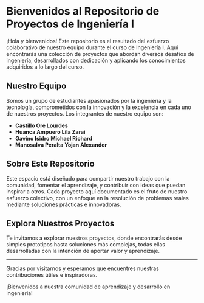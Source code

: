 # **Bienvenidos al Repositorio de Proyectos de Ingeniería I**

¡Hola y bienvenidos! Este repositorio es el resultado del esfuerzo colaborativo de nuestro equipo durante el curso de Ingeniería I. Aquí encontrarás una colección de proyectos que abordan diversos desafíos de ingeniería, desarrollados con dedicación y aplicando los conocimientos adquiridos a lo largo del curso.

## **Nuestro Equipo**
Somos un grupo de estudiantes apasionados por la ingeniería y la tecnología, comprometidos con la innovación y la excelencia en cada uno de nuestros proyectos. Los integrantes de nuestro equipo son:

- **Castillo Ore Lourdes**
- **Huanca Ampuero Lila Zarai**
- **Gavino Isidro Michael Richard**
- **Manosalva Peralta Yojan Alexander**

## **Sobre Este Repositorio**
Este espacio está diseñado para compartir nuestro trabajo con la comunidad, fomentar el aprendizaje, y contribuir con ideas que puedan inspirar a otros. Cada proyecto aquí documentado es el fruto de nuestro esfuerzo colectivo, con un enfoque en la resolución de problemas reales mediante soluciones prácticas e innovadoras.

## **Explora Nuestros Proyectos**
Te invitamos a explorar nuestros proyectos, donde encontrarás desde simples prototipos hasta soluciones más complejas, todas ellas desarrolladas con la intención de aportar valor y aprendizaje.

---

Gracias por visitarnos y esperamos que encuentres nuestras contribuciones útiles e inspiradoras.

¡Bienvenidos a nuestra comunidad de aprendizaje y desarrollo en ingeniería!

